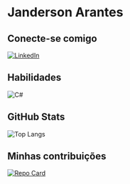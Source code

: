 # Janderson Arantes

## Conecte-se comigo
<!-- Caso a imagem não aparece, fica a alternativa de exibir o texto [LinkedIn] -->
[![LinkedIn](https://img.shields.io/badge/linkedin-%230077B5.svg?style=for-the-badge&logo=linkedin&logoColor=white)](https://www.linkedin.com/in/janderson-alves-de-arantes-0487367b/)
## Habilidades
![C#](https://cdn.jsdelivr.net/gh/devicons/devicon@latest/icons/csharp/csharp-original.svg)
## GitHub Stats
![Top Langs](https://github-readme-stats-git-masterrstaa-rickstaa.vercel.app/api/top-langs/?username=jandersonarantes&bg_color=000&border_color=30A3DC&title_color=E94D5F&text_color=FFF)
## Minhas contribuições
[![Repo Card](https://github-readme-stats.vercel.app/api/pin/?username=jandersonarantes&repo=dio-lab-open-source&bg_color=000&border_color=30A3DC&show_icons=true&icon_color=30A3DC&title_color=E94D5F&text_color=FFF)](https://github.com/jandersonarantes/dio-lab-open-source)
